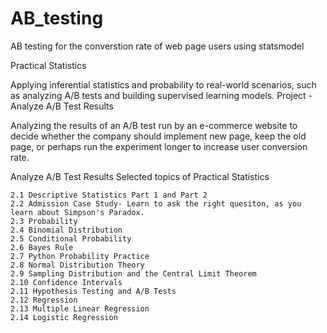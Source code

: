 # AB_testing
AB testing for the converstion rate of web page users using statsmodel

Practical Statistics

Applying inferential statistics and probability to real-world scenarios, such as analyzing A/B tests and building supervised learning models.
Project - Analyze A/B Test Results

Analyzing the results of an A/B test run by an e-commerce website to decide whether the company should implement new page, keep the old page, or perhaps run the experiment longer to increase user conversion rate.

Analyze A/B Test Results
Selected topics of Practical Statistics

    2.1 Descriptive Statistics Part 1 and Part 2
    2.2 Admission Case Study- Learn to ask the right quesiton, as you learn about Simpson's Paradox.
    2.3 Probability
    2.4 Binomial Distribution
    2.5 Conditional Probability
    2.6 Bayes Rule
    2.7 Python Probability Practice
    2.8 Normal Distribution Theory
    2.9 Sampling Distribution and the Central Limit Theorem
    2.10 Confidence Intervals
    2.11 Hypothesis Testing and A/B Tests
    2.12 Regression
    2.13 Multiple Linear Regression
    2.14 Logistic Regression
